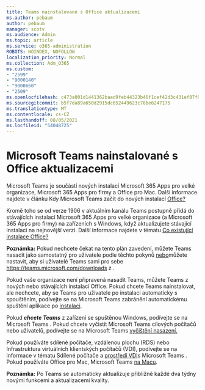 ```yaml
---
title: Teams nainstalované s Office aktualizacemi
ms.author: pebaum
author: pebaum
manager: scotv
ms.audience: Admin
ms.topic: article
ms.service: o365-administration
ROBOTS: NOINDEX, NOFOLLOW
localization_priority: Normal
ms.collection: Adm_O365
ms.custom:
- "2599"
- "9000140"
- "9000660"
- "2509"
ms.openlocfilehash: c473a001d1441362baad9feb44323b46f1cef42d3c431ef87f0fb0172f10d152
ms.sourcegitcommit: b5f7da89a650d2915dc652449623c78be6247175
ms.translationtype: MT
ms.contentlocale: cs-CZ
ms.lasthandoff: 08/05/2021
ms.locfileid: "54048725"
---
```

# <a name="microsoft-teams-installed-with-office-updates"></a>Microsoft Teams nainstalované s Office aktualizacemi

Microsoft Teams je součástí nových instalací  Microsoft 365 Apps pro velké organizace, Microsoft 365 Apps pro firmy a Office pro Mac. Další informace najdete v článku Kdy Microsoft Teams začít do nových instalací [Office?](https://docs.microsoft.com/deployoffice/teams-install#when-will-microsoft-teams-start-being-included-with-new-installations-of-microsoft-365-apps)

Kromě toho se od verze 1906 v aktuálním kanálu Teams  postupně přidá do stávajících instalací Microsoft 365 Apps pro velké organizace (a Microsoft 365 Apps pro firmy) na zařízeních s Windows, když aktualizujete stávající instalaci na nejnovější verzi. Další informace najdete v tématu [Co existující instalace Office?](https://docs.microsoft.com/deployoffice/teams-install#what-about-existing-installations-of-microsoft-365-apps)

**Poznámka:** Pokud nechcete čekat na tento plán zavedení, můžete Teams nasadit jako samostatný pro uživatele podle těchto pokynů [nebo](https://docs.microsoft.com/MicrosoftTeams/msi-deployment)můžete nastavit, aby si uživatelé Teams sami pro sebe https://teams.microsoft.com/downloads z .

Pokud vaše organizace není připravená nasadit Teams, můžete Teams [](https://docs.microsoft.com/deployoffice/teams-install#how-to-exclude-microsoft-teams-from-new-installations-of-microsoft-365-apps) z [](https://docs.microsoft.com/deployoffice/teams-install#use-group-policy-to-control-the-installation-of-microsoft-teams) nových nebo stávajících instalací Office.  Pokud chcete Teams nainstalovat, ale nechcete, aby se Teams pro uživatele po instalaci automaticky s spouštěním, podívejte se na Microsoft Teams zabránění automatickému spuštění aplikace po [instalaci](https://docs.microsoft.com/deployoffice/teams-install#use-group-policy-to-prevent-microsoft-teams-from-starting-automatically-after-installation).

Pokud ***chcete Teams*** z zařízení se spuštěnou Windows, podívejte se na Microsoft Teams . [](https://support.office.com/article/uninstall-microsoft-teams-3b159754-3c26-4952-abe7-57d27f5f4c81) Pokud chcete vyčistit Microsoft Teams cílových počítačů nebo uživatelů, podívejte se na Microsoft Teams [vyčištění nasazení.](https://docs.microsoft.com/microsoftteams/scripts/powershell-script-teams-deployment-clean-up)

Pokud používáte sdílené počítače, vzdálenou plochu (RDS) nebo Infrastruktura virtuálních klientských počítačů (VDI), podívejte se na informace v tématu Sdílené počítače a [prostředí VDI](https://docs.microsoft.com/deployoffice/teams-install#shared-computer-and-vdi-environments-with-microsoft-teams)s Microsoft Teams . Pokud používáte Office pro Mac, Microsoft Teams [na Macu](https://docs.microsoft.com/deployoffice/teams-install#microsoft-teams-installations-on-a-mac).

**Poznámka:** Po Teams se automaticky aktualizuje přibližně každé dva týdny novými funkcemi a aktualizacemi kvality. [](https://docs.microsoft.com/deployoffice/teams-install#feature-and-quality-updates-for-microsoft-teams) 